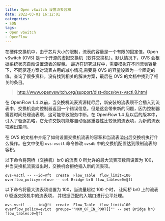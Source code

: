 ```yaml
---
title: Open vSwitch 设置流表容积
date: 2022-03-01 16:12:01
categories: 
- SDN
tags:
- Open vSwitch
- OpenFlow
---
```


在硬件交换机中，由于芯片大小的限制，流表的容量是一个有限的固定值。Open vSwitch (OVS) 是一个开源的虚拟交换机（软件交换机）。默认情况下，OVS 会根据系统状态自动设置流表的容量。
最近在研究过程中，需要模拟在不同流表容量下，不同驱逐方案对流表占用的减小情况,需要将 OVS 的容量设置为一个固定的值。查询了很多资料，没有找到相关的解决方案，最后在 OVS 的文档中找到了相关的条目。

> http://www.openvswitch.org/support/dist-docs/ovs-vsctl.8.html

在 OpenFlow 1.4 以前，当交换机流表资源耗尽后，新安装的流表项不会插入到流表中，交换机会向控制器返回一个错误信息。但是这会带来新的问题，因为控制器需要时间处理流表项，这可能导致服务中断。在 OpenFlow 1.4 及以后的版本中，引入了驱逐策略，它允许交换机能够自动驱逐重要性比较低的流表项，为新的流表项腾出空间。

在 OVS 的文档中介绍了如何设置交换机流表的容积和当流表溢出后交换机执行什么操作。在文中使用 `ovs-vsctl` 命令修改 `ovsdb` 中的交换机配置达到限制流表的容积。


以下命令将网桥（交换机）br0 的流表 0 所允许的最大流表项数目设置为 100，并当交换机流表溢出时，交换机会拒绝插入新的流表项。
```shell
ovs-vsctl -- --id=@ft  create  Flow_Table  flow_limit=100  overflow_policy=refuse -- set Bridge br0 flow_tables=0=@ft
```

以下命令将最大流表项设置为 100，当流量超过 100 个时， 让网桥 br0 上的流表 0 驱逐交换机中的流表项， 并根据匹配的入端口进行公平处理。

```shell
ovs-vsctl -- --id=@ft  create  Flow_Table  flow_limit=100  overflow_policy=evict  groups='"NXM_OF_IN_PORT[]"' -- set Bridge br0 flow_tables:0=@ft
```